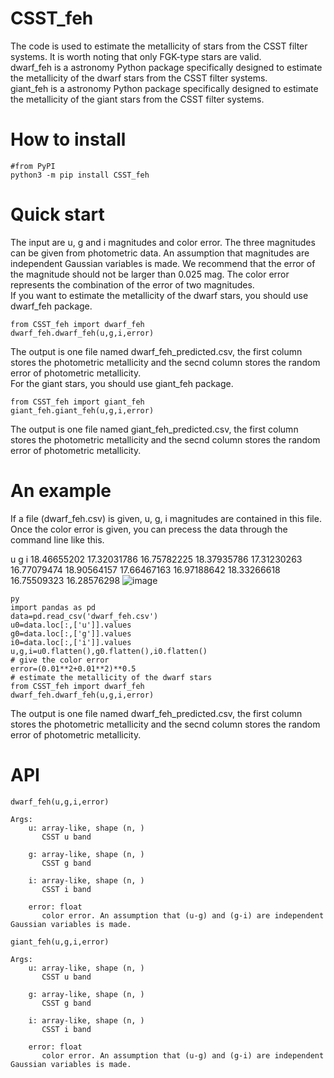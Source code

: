 # CSST_feh
The code is used to estimate the metallicity of stars from the CSST filter systems. It is worth noting that only FGK-type stars are valid. \
dwarf_feh is a astronomy Python package specifically designed to estimate  the metallicity of the dwarf stars from the CSST filter systems.\
giant_feh is a astronomy Python package specifically designed to estimate the metallicity of the giant stars from the CSST filter systems.
# How to install

    #from PyPI
    python3 -m pip install CSST_feh
# Quick start 
The input are u, g and i magnitudes and color error. The three magnitudes can be given from photometric data. An assumption that magnitudes are independent Gaussian variables is made. We recommend that the error of the magnitude should not be larger than 0.025 mag. The color error represents the combination of the error of two magnitudes.\
If you want to estimate the metallicity of the dwarf stars, you should use dwarf_feh package. 

    from CSST_feh import dwarf_feh
    dwarf_feh.dwarf_feh(u,g,i,error)
The output is one file named dwarf_feh_predicted.csv, the first column stores the photometric metallicity and the secnd column stores the random error of photometric metallicity.\
For the giant stars, you should use giant_feh package.   

    from CSST_feh import giant_feh
    giant_feh.giant_feh(u,g,i,error)
The output is one file named giant_feh_predicted.csv, the first column stores the photometric metallicity and the secnd column stores the random error of photometric metallicity.
# An example
If a file (dwarf_feh.csv) is given, u, g, i magnitudes are contained in this file. Once the color error is given, you can precess the data through the command line like this.

u	g	i
18.46655202	17.32031786	16.75782225
18.37935786	17.31230263	16.77079474
18.90564157	17.66467163	16.97188642
18.33266618	16.75509323	16.28576298
![image](https://user-images.githubusercontent.com/124223157/219325472-eb9ad995-0fe6-4a9d-bfdc-3f287275b282.png)


    py
    import pandas as pd
    data=pd.read_csv('dwarf_feh.csv')
    u0=data.loc[:,['u']].values
    g0=data.loc[:,['g']].values
    i0=data.loc[:,['i']].values
    u,g,i=u0.flatten(),g0.flatten(),i0.flatten()
    # give the color error
    error=(0.01**2+0.01**2)**0.5
    # estimate the metallicity of the dwarf stars
    from CSST_feh import dwarf_feh
    dwarf_feh.dwarf_feh(u,g,i,error)
The output is one file named dwarf_feh_predicted.csv, the first column stores the photometric metallicity and the secnd column stores the random error of photometric metallicity.

# API

    dwarf_feh(u,g,i,error)

    Args:
        u: array-like, shape (n, )
           CSST u band
        
        g: array-like, shape (n, )
           CSST g band
           
        i: array-like, shape (n, )
           CSST i band
           
        error: float
           color error. An assumption that (u-g) and (g-i) are independent Gaussian variables is made.

    giant_feh(u,g,i,error)

    Args:
        u: array-like, shape (n, )
           CSST u band
        
        g: array-like, shape (n, )
           CSST g band
           
        i: array-like, shape (n, )
           CSST i band
           
        error: float
           color error. An assumption that (u-g) and (g-i) are independent Gaussian variables is made.

